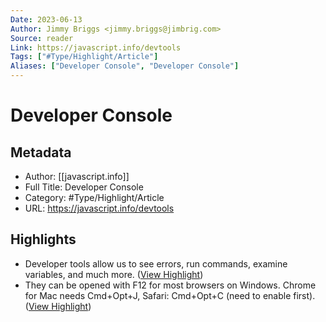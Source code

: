 ```yaml
---
Date: 2023-06-13
Author: Jimmy Briggs <jimmy.briggs@jimbrig.com>
Source: reader
Link: https://javascript.info/devtools
Tags: ["#Type/Highlight/Article"]
Aliases: ["Developer Console", "Developer Console"]
---
```

# Developer Console

## Metadata
- Author: [[javascript.info]]
- Full Title: Developer Console
- Category: #Type/Highlight/Article
- URL: https://javascript.info/devtools

## Highlights
- Developer tools allow us to see errors, run commands, examine variables, and much more. ([View Highlight](https://read.readwise.io/read/01h0fg6wcbr98rvnqc30yjbgc8))
- They can be opened with F12 for most browsers on Windows. Chrome for Mac needs Cmd+Opt+J, Safari: Cmd+Opt+C (need to enable first). ([View Highlight](https://read.readwise.io/read/01h0fg6yks54e1qzxah40jaw9p))
